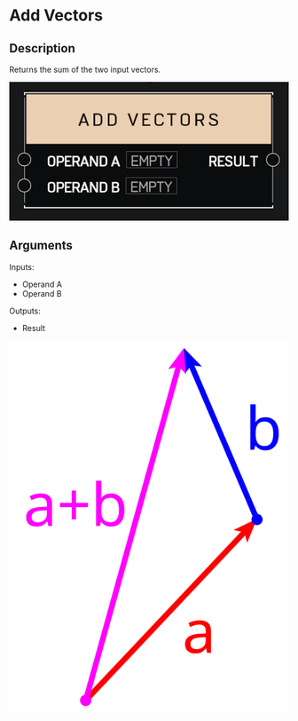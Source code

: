 # Add Vectors

## Description

Returns the sum of the two input vectors.

![Add Vectors](../../.gitbook/assets/images/scripting/math/add-vectors.png)

## Arguments

Inputs:

* Operand A
* Operand B

Outputs:

* Result

![Add Vectors](../../.gitbook/assets/images/scripting/math/add-vectors-a-b.svg)
